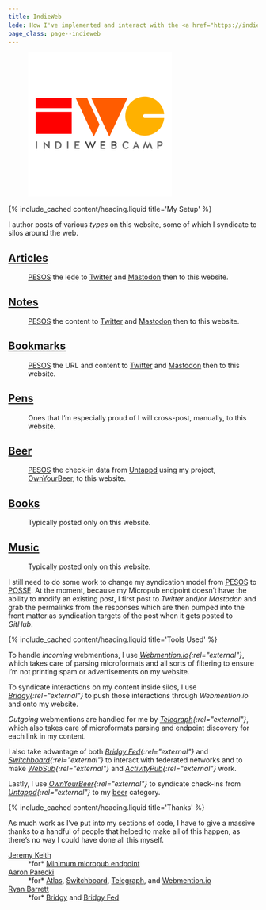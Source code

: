 ```yaml
---
title: IndieWeb
lede: How I've implemented and interact with the <a href="https://indieweb.org" rel="external">IndieWeb</a>.
page_class: page--indieweb
---
```


<figure class="media">
    <img src="/images/content/indiewebcamp.svg" alt="IndieWebCamp logo">
</figure>

{% include_cached content/heading.liquid title='My Setup' %}

I author posts of various *types* on this website, some of which I syndicate to silos around the web.

<dl>
    <dt><h2 class="delta"><a href="/articles">Articles</a></h2></dt>
    <dd><a href="https://indieweb.org/PESOS" rel="external"><abbr title="Publish Elsewhere, Syndicate on Own Site">PESOS</abbr></a> the lede to <a href="{{ site.author.urls.twitter }}" rel="external">Twitter</a> and <a href="{{ site.author.urls.mastodon }}" rel="external">Mastodon</a> then to this website.</dd>
    <dt><h2 class="delta"><a href="/notes">Notes</a></h2></dt>
    <dd><a href="https://indieweb.org/PESOS" rel="external"><abbr title="Publish Elsewhere, Syndicate on Own Site">PESOS</abbr></a> the content to <a href="{{ site.author.urls.twitter }}" rel="external">Twitter</a> and <a href="{{ site.author.urls.mastodon }}" rel="external">Mastodon</a> then to this website.</dd>
    <dt><h2 class="delta"><a href="/bookmarks">Bookmarks</a></h2></dt>
    <dd><a href="https://indieweb.org/PESOS" rel="external"><abbr title="Publish Elsewhere, Syndicate on Own Site">PESOS</abbr></a> the URL and content to <a href="{{ site.author.urls.twitter }}" rel="external">Twitter</a> and <a href="{{ site.author.urls.mastodon }}" rel="external">Mastodon</a> then to this website.</dd>
    <dt><h2 class="delta"><a href="/pens">Pens</a></h2></dt>
    <dd>Ones that I’m especially proud of I will cross-post, manually, to this website.</dd>
    <dt><h2 class="delta"><a href="/beer">Beer</a></h2></dt>
    <dd><a href="https://indieweb.org/PESOS" rel="external"><abbr title="Publish Elsewhere, Syndicate on Own Site">PESOS</abbr></a> the check-in data from <a href="https://untappd.com" rel="external">Untappd</a> using my project, <a href="https://ownyour.beer" rel="external">OwnYourBeer</a>, to this website.</dd>
    <dt><h2 class="delta"><a href="/books">Books</a></h2></dt>
    <dd>Typically posted only on this website.</dd>
    <dt><h2 class="delta"><a href="/music">Music</a></h2></dt>
    <dd>Typically posted only on this website.</dd>
</dl>

I still need to do some work to change my syndication model from <abbr title="Publish Elsewhere, Syndicate on Own Site">PESOS</abbr> to <abbr title="Publish on Own Site, Syndicate Elsewhere">POSSE</abbr>. At the moment, because my Micropub endpoint doesn’t have the ability to modify an existing post, I first post to *Twitter* and/or *Mastodon* and grab the permalinks from the responses which are then pumped into the front matter as syndication targets of the post when it gets posted to *GitHub*.


{% include_cached content/heading.liquid title='Tools Used' %}

To handle *incoming* webmentions, I use *[Webmention.io](https://webmention.io){:rel="external"}*, which takes care of parsing microformats and all sorts of filtering to ensure I’m not printing spam or advertisements on my website.

To syndicate interactions on my content inside silos, I use *[Bridgy](https://brid.gy){:rel="external"}* to push those interactions through *Webmention.io* and onto my website.

*Outgoing* webmentions are handled for me by *[Telegraph](https://telegraph.p3k.io){:rel="external"}*, which also takes care of microformats parsing and endpoint discovery for each link in my content.

I also take advantage of both *[Bridgy Fed](https://fed.brid.gy){:rel="external"}* and *[Switchboard](https://switchboard.p3k.io){:rel="external"}* to interact with federated networks and to make *[WebSub](https://indieweb.org/WebSub){:rel="external"}* and *[ActivityPub](https://activitypub.rocks){:rel="external"}* work.

Lastly, I use *[OwnYourBeer](https://ownyour.beer){:rel="external"}* to syndicate check-ins from *[Untappd](https://untappd.com){:rel="external"}* to my [beer](/beer) category</a>.


{% include_cached content/heading.liquid title='Thanks' %}

As much work as I’ve put into my sections of code, I have to give a massive thanks to a handful of people that helped to make all of this happen, as there’s no way I could have done all this myself.

<dl>
    <dt><a href="https://adactio.com" rel="external">Jeremy Keith</a></dt>
    <dd>*for* <a href="https://gist.github.com/adactio/8168e6b78da7b16a4644" rel="external">Minimum micropub endpoint</a></dd>
    <dt><a href="https://aaronparecki.com" rel="external">Aaron Parecki</a></dt>
    <dd>*for* <a href="https://atlas.p3k.io" rel="external">Atlas</a>, <a href="https://switchboard.p3k.io" rel="external">Switchboard</a>, <a href="https://telegraph.p3k.io" rel="external">Telegraph</a>, and <a href="https://webmention.io" rel="external">Webmention.io</a></dd>
    <dt><a href="https://snarfed.org" rel="external">Ryan Barrett</a></dt>
    <dd>*for* <a href="https://brid.gy" rel="external">Bridgy</a> and <a href="https://fed.brid.gy" rel="external">Bridgy Fed</a></dd>
</dl>
